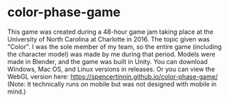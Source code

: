 # color-phase-game
This game was created during a 48-hour game jam taking place at the University of North Carolina at Charlotte in 2016.
The topic given was "Color". 
I was the sole member of my team, so the entire game (including the character model) was made by me during that period. Models were made in Blender, and the game was built in Unity.
You can download Windows, Mac OS, and Linux versions in releases. Or you can view the WebGL version here: https://spencertinnin.github.io/color-phase-game/ (Note: It technically runs on mobile but was not designed with mobile in mind.)

